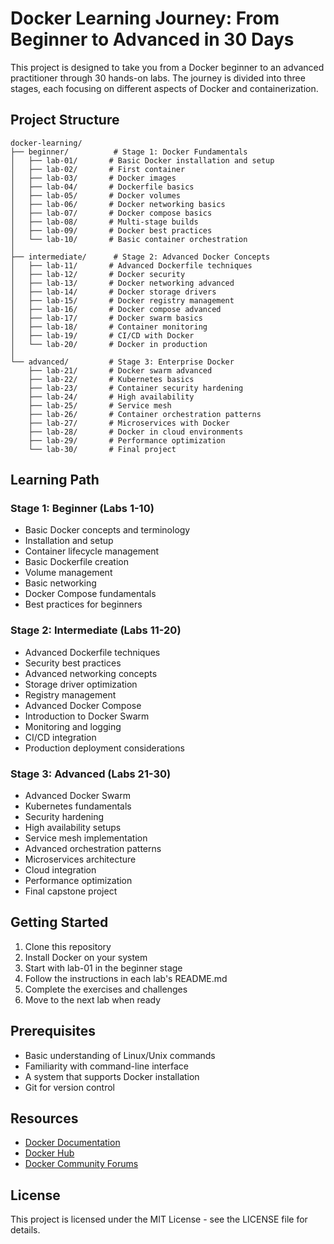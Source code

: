 # Docker Learning Journey: From Beginner to Advanced in 30 Days

This project is designed to take you from a Docker beginner to an advanced practitioner through 30 hands-on labs. The journey is divided into three stages, each focusing on different aspects of Docker and containerization.

## Project Structure

```
docker-learning/
├── beginner/          # Stage 1: Docker Fundamentals
│   ├── lab-01/       # Basic Docker installation and setup
│   ├── lab-02/       # First container
│   ├── lab-03/       # Docker images
│   ├── lab-04/       # Dockerfile basics
│   ├── lab-05/       # Docker volumes
│   ├── lab-06/       # Docker networking basics
│   ├── lab-07/       # Docker compose basics
│   ├── lab-08/       # Multi-stage builds
│   ├── lab-09/       # Docker best practices
│   └── lab-10/       # Basic container orchestration
│
├── intermediate/      # Stage 2: Advanced Docker Concepts
│   ├── lab-11/       # Advanced Dockerfile techniques
│   ├── lab-12/       # Docker security
│   ├── lab-13/       # Docker networking advanced
│   ├── lab-14/       # Docker storage drivers
│   ├── lab-15/       # Docker registry management
│   ├── lab-16/       # Docker compose advanced
│   ├── lab-17/       # Docker swarm basics
│   ├── lab-18/       # Container monitoring
│   ├── lab-19/       # CI/CD with Docker
│   └── lab-20/       # Docker in production
│
└── advanced/         # Stage 3: Enterprise Docker
    ├── lab-21/       # Docker swarm advanced
    ├── lab-22/       # Kubernetes basics
    ├── lab-23/       # Container security hardening
    ├── lab-24/       # High availability
    ├── lab-25/       # Service mesh
    ├── lab-26/       # Container orchestration patterns
    ├── lab-27/       # Microservices with Docker
    ├── lab-28/       # Docker in cloud environments
    ├── lab-29/       # Performance optimization
    └── lab-30/       # Final project
```

## Learning Path

### Stage 1: Beginner (Labs 1-10)
- Basic Docker concepts and terminology
- Installation and setup
- Container lifecycle management
- Basic Dockerfile creation
- Volume management
- Basic networking
- Docker Compose fundamentals
- Best practices for beginners

### Stage 2: Intermediate (Labs 11-20)
- Advanced Dockerfile techniques
- Security best practices
- Advanced networking concepts
- Storage driver optimization
- Registry management
- Advanced Docker Compose
- Introduction to Docker Swarm
- Monitoring and logging
- CI/CD integration
- Production deployment considerations

### Stage 3: Advanced (Labs 21-30)
- Advanced Docker Swarm
- Kubernetes fundamentals
- Security hardening
- High availability setups
- Service mesh implementation
- Advanced orchestration patterns
- Microservices architecture
- Cloud integration
- Performance optimization
- Final capstone project

## Getting Started

1. Clone this repository
2. Install Docker on your system
3. Start with lab-01 in the beginner stage
4. Follow the instructions in each lab's README.md
5. Complete the exercises and challenges
6. Move to the next lab when ready

## Prerequisites

- Basic understanding of Linux/Unix commands
- Familiarity with command-line interface
- A system that supports Docker installation
- Git for version control

## Resources

- [Docker Documentation](https://docs.docker.com/)
- [Docker Hub](https://hub.docker.com/)
- [Docker Community Forums](https://forums.docker.com/)

## License

This project is licensed under the MIT License - see the LICENSE file for details.
